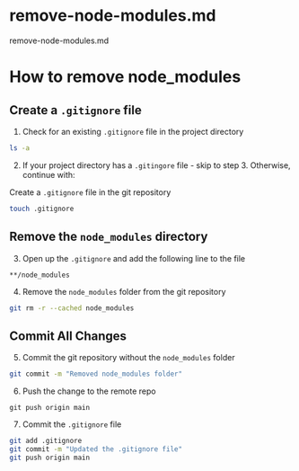 # remove-node-modules.md
remove-node-modules.md

# How to remove node_modules

## Create a `.gitignore` file

1. Check for an existing `.gitignore` file in the project directory

```Bash
ls -a
```

2. If your project directory has a `.gitingore` file - skip to step 3. Otherwise, continue with:

Create a `.gitignore` file in the git repository

```Bash
touch .gitignore
```

## Remove the `node_modules` directory

3. Open up the `.gitignore` and add the following line to the file 

```
**/node_modules
```

4. Remove the `node_modules` folder from the git repository

```Bash
git rm -r --cached node_modules
```

## Commit All Changes

5. Commit the git repository without the `node_modules` folder

```Bash
git commit -m "Removed node_modules folder"
```

6. Push the change to the remote repo

```
git push origin main
```
  
7. Commit the `.gitignore` file

```Bash
git add .gitignore
git commit -m "Updated the .gitignore file"
git push origin main
```
